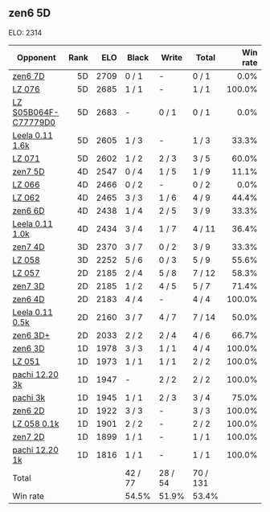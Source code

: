 ## zen6 5D ##

ELO: 2314

Opponent | Rank | ELO | Black | Write | Total | Win rate
---------|-----:|----:|-------|-------|-------|-------:
[zen6 7D](zen6%207D.md) | 5D | 2709 | 0 / 1 | - | 0 / 1 | 0.0%
[LZ 076](LZ%20076.md) | 5D | 2685 | 1 / 1 | - | 1 / 1 | 100.0%
[LZ S05B064F-C77779D0](LZ%20S05B064F-C77779D0.md) | 5D | 2683 | - | 0 / 1 | 0 / 1 | 0.0%
[Leela 0.11 1.6k](Leela%200.11%201.6k.md) | 5D | 2605 | 1 / 3 | - | 1 / 3 | 33.3%
[LZ 071](LZ%20071.md) | 5D | 2602 | 1 / 2 | 2 / 3 | 3 / 5 | 60.0%
[zen7 5D](zen7%205D.md) | 4D | 2547 | 0 / 4 | 1 / 5 | 1 / 9 | 11.1%
[LZ 066](LZ%20066.md) | 4D | 2466 | 0 / 2 | - | 0 / 2 | 0.0%
[LZ 062](LZ%20062.md) | 4D | 2465 | 3 / 3 | 1 / 6 | 4 / 9 | 44.4%
[zen6 6D](zen6%206D.md) | 4D | 2438 | 1 / 4 | 2 / 5 | 3 / 9 | 33.3%
[Leela 0.11 1.0k](Leela%200.11%201.0k.md) | 4D | 2434 | 3 / 4 | 1 / 7 | 4 / 11 | 36.4%
[zen7 4D](zen7%204D.md) | 3D | 2370 | 3 / 7 | 0 / 2 | 3 / 9 | 33.3%
[LZ 058](LZ%20058.md) | 3D | 2252 | 5 / 6 | 0 / 3 | 5 / 9 | 55.6%
[LZ 057](LZ%20057.md) | 2D | 2185 | 2 / 4 | 5 / 8 | 7 / 12 | 58.3%
[zen7 3D](zen7%203D.md) | 2D | 2185 | 1 / 2 | 4 / 5 | 5 / 7 | 71.4%
[zen6 4D](zen6%204D.md) | 2D | 2183 | 4 / 4 | - | 4 / 4 | 100.0%
[Leela 0.11 0.5k](Leela%200.11%200.5k.md) | 2D | 2160 | 3 / 7 | 4 / 7 | 7 / 14 | 50.0%
[zen6 3D+](zen6%203D+.md) | 2D | 2033 | 2 / 2 | 2 / 4 | 4 / 6 | 66.7%
[zen6 3D](zen6%203D.md) | 1D | 1978 | 3 / 3 | 1 / 1 | 4 / 4 | 100.0%
[LZ 051](LZ%20051.md) | 1D | 1973 | 1 / 1 | 1 / 1 | 2 / 2 | 100.0%
[pachi 12.20 3k](pachi%2012.20%203k.md) | 1D | 1947 | - | 2 / 2 | 2 / 2 | 100.0%
[pachi 3k](pachi%203k.md) | 1D | 1945 | 1 / 1 | 2 / 3 | 3 / 4 | 75.0%
[zen6 2D](zen6%202D.md) | 1D | 1922 | 3 / 3 | - | 3 / 3 | 100.0%
[LZ 058 0.1k](LZ%20058%200.1k.md) | 1D | 1901 | 2 / 2 | - | 2 / 2 | 100.0%
[zen7 2D](zen7%202D.md) | 1D | 1899 | 1 / 1 | - | 1 / 1 | 100.0%
[pachi 12.20 1k](pachi%2012.20%201k.md) | 1D | 1816 | 1 / 1 | - | 1 / 1 | 100.0%
Total | | | 42 / 77 | 28 / 54 | 70 / 131 | 
Win rate| | | 54.5% | 51.9% | 53.4% | 
